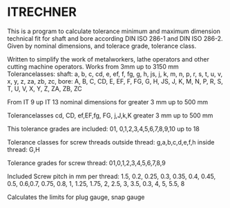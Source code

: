 # ITRECHNER

This is a program to calculate tolerance minimum and maximum dimension technical fit for
shaft and bore according DIN ISO 286-1 and DIN ISO 286-2. Given by nominal dimensions, 
and tolerace grade, tolerance class.

Written to simplify the work of metalworkers, lathe operators and other cutting machine
operators.
Works from 3mm up to 3150 mm
Tolerancelasses:
shaft:
a, b, c, cd, e, ef, f, fg, g, h, js, j, k, m, n, p, r, s, t, u, v, x, y, z, za, zb, zc,
bore:
A, B, C, CD, E, EF, F, FG, G, H, JS, J, K, M, N, P, R, S, T, U, V, X, Y, Z, ZA, ZB, ZC

From IT 9 up IT 13 nominal dimensions for greater 3 mm up to 500 mm

Tolerancelasses cd, CD, ef,EF,fg, FG, j,J,k,K 
greater 3 mm up to 500 mm

This tolerance grades are included:
01, 0,1,2,3,4,5,6,7,8,9,10 up to 18


Tolerance classes for screw threads
outside thread:
g,a,b,c,d,e,f,h
inside thread:
G,H

Tolerance grades for screw thread:
01,0,1,2,3,4,5,6,7,8,9

Included
Screw pitch in mm per thread:
1.5, 0.2, 0.25, 0.3, 0.35, 0.4, 0.45, 0.5, 0.6,0.7, 0.75, 0.8, 1, 1.25, 1.75, 2, 2.5, 3, 3.5, 0.3, 4, 5, 5.5, 8

Calculates the limits for 
plug gauge, snap gauge 
